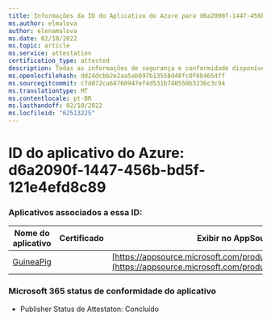 ```yaml
---
title: Informações da ID do Aplicativo do Azure para d6a2090f-1447-456b-bd5f-121e4efd8c89
ms.author: elmalova
author: elenamalova
ms.date: 02/10/2022
ms.topic: article
ms.service: attestation
certification_type: attested
description: Todas as informações de segurança e conformidade disponíveis para d6a2090f-1447-456b-bd5f-121e4efd8c89.
ms.openlocfilehash: dd24dcbb2e2aa5ab097b13558d40fc0f6b4654ff
ms.sourcegitcommit: c7d072ca68760947ef4d531b740550b3236c3c94
ms.translationtype: MT
ms.contentlocale: pt-BR
ms.lasthandoff: 02/10/2022
ms.locfileid: "62513225"
---
```

# <a name="azure-app-id-d6a2090f-1447-456b-bd5f-121e4efd8c89"></a>ID do aplicativo do Azure: d6a2090f-1447-456b-bd5f-121e4efd8c89


### <a name="apps-associated-with-this-id"></a>Aplicativos associados a essa ID:
| **Nome do aplicativo** | **Certificado** | **Exibir no AppSource** |
|--------------|---------------|-----------------------|
| [GuineaPig](https://docs.microsoft.com/microsoft-365-app-certification/forward/WA200003486) |  | [https://appsource.microsoft.com/product/office/WA200003486](https://appsource.microsoft.com/product/office/WA200003486) |

### <a name="microsoft-365-app-compliance-status"></a>Microsoft 365 status de conformidade do aplicativo
- Publisher Status de Attestaton: Concluído
